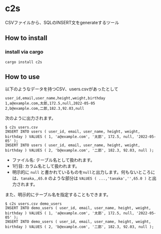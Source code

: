 # c2s

CSVファイルから、SQLのINSERT文をgenerateするツール

## How to install

### install via cargo

```shell
cargo install c2s
```

## How to use

以下のようなデータを持つCSV、users.csvがあったとして

```csv
user_id,email,user_name,height,weight,birthday
1,a@example.com,太郎,172.5,null,2022-05-05
2,b@example.com,二郎,182.3,92.03,null
```

次のように出力されます。

```shell
$ c2s users.csv
INSERT INTO users ( user_id, email, user_name, height, weight, birthday ) VALUES ( 1, 'a@example.com', '太郎', 172.5, null, '2022-05-05' );
INSERT INTO users ( user_id, email, user_name, height, weight, birthday ) VALUES ( 2, 'b@example.com', '二郎', 182.3, 92.03, null );
```
* ファイル名: テーブル名として扱われます。
* 1行目: カラム名として扱われます。
* 明示的に `null` と書かれているものを`null`と出力します。何もないところには、`tanaka,,65.0` のような部分は `VALUES ( ...,'tanaka','',65.0 )` と出力されます。

また、明示的にテーブル名を指定することもできます。

```shell
$ c2s users.csv demo_users
INSERT INTO demo_users ( user_id, email, user_name, height, weight, birthday ) VALUES ( 1, 'a@example.com', '太郎', 172.5, null, '2022-05-05' );
INSERT INTO demo_users ( user_id, email, user_name, height, weight, birthday ) VALUES ( 2, 'b@example.com', '二郎', 182.3, 92.03, null );
```


